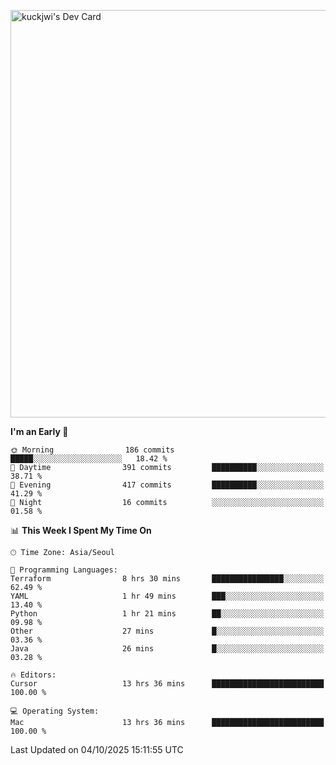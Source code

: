 <a href="https://app.daily.dev/kuckhwancho"><img src="https://api.daily.dev/devcards/v2/efef39c8028947428b3c0b486b9cd9b6.png?r=iz2&type=wide" width="652" alt="kuckjwi's Dev Card"/></a>

<!--START_SECTION:waka-->
**I'm an Early 🐤** 

```text
🌞 Morning                186 commits         █████░░░░░░░░░░░░░░░░░░░░   18.42 % 
🌆 Daytime                391 commits         ██████████░░░░░░░░░░░░░░░   38.71 % 
🌃 Evening                417 commits         ██████████░░░░░░░░░░░░░░░   41.29 % 
🌙 Night                  16 commits          ░░░░░░░░░░░░░░░░░░░░░░░░░   01.58 % 
```


📊 **This Week I Spent My Time On** 

```text
🕑︎ Time Zone: Asia/Seoul

💬 Programming Languages: 
Terraform                8 hrs 30 mins       ████████████████░░░░░░░░░   62.49 % 
YAML                     1 hr 49 mins        ███░░░░░░░░░░░░░░░░░░░░░░   13.40 % 
Python                   1 hr 21 mins        ██░░░░░░░░░░░░░░░░░░░░░░░   09.98 % 
Other                    27 mins             █░░░░░░░░░░░░░░░░░░░░░░░░   03.36 % 
Java                     26 mins             █░░░░░░░░░░░░░░░░░░░░░░░░   03.28 % 

🔥 Editors: 
Cursor                   13 hrs 36 mins      █████████████████████████   100.00 % 

💻 Operating System: 
Mac                      13 hrs 36 mins      █████████████████████████   100.00 % 
```


 Last Updated on 04/10/2025 15:11:55 UTC
<!--END_SECTION:waka-->
